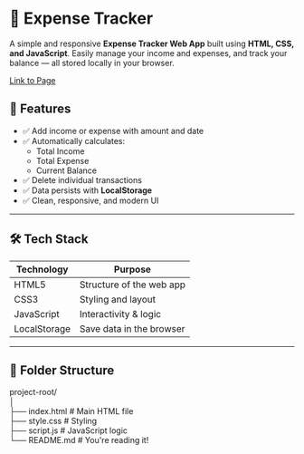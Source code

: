 # 💸 Expense Tracker

A simple and responsive **Expense Tracker Web App** built using **HTML, CSS, and JavaScript**. Easily manage your income and expenses, and track your balance — all stored locally in your browser.

[Link to Page](https://rahulbingi24.github.io/Expense-Tracker/)

## 🚀 Features

- ✅ Add income or expense with amount and date
- ✅ Automatically calculates:
  - Total Income
  - Total Expense
  - Current Balance
- ✅ Delete individual transactions
- ✅ Data persists with **LocalStorage**
- ✅ Clean, responsive, and modern UI

---

## 🛠️ Tech Stack

| Technology | Purpose                  |
|------------|---------------------------|
| HTML5      | Structure of the web app |
| CSS3       | Styling and layout        |
| JavaScript | Interactivity & logic     |
| LocalStorage | Save data in the browser |

---

## 📂 Folder Structure
project-root/  
│  
├── index.html # Main HTML file  
├── style.css # Styling  
├── script.js # JavaScript logic  
└── README.md # You're reading it!  
